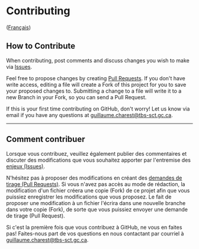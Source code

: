 # Contributing

([Français](#comment-contribuer))

## How to Contribute

When contributing, post comments and discuss changes you wish to make via [Issues](https://github.com/canada-ca/open-source-logiciel-libre/issues).

Feel free to propose changes by creating [Pull Requests](https://github.com/canada-ca/open-source-logiciel-libre/pulls). If you don't have write access, editing a file will create a Fork of this project for you to save your proposed changes to. Submitting a change to a file will write it to a new Branch in your Fork, so you can send a Pull Request.

If this is your first time contributing on GitHub, don't worry! Let us know via email if you have any questions at [guillaume.charest@tbs-sct.gc.ca](mailto:guillaume.charest@tbs-sct.gc.ca,sebastien.lemay@tbs-sct.gc.ca&subject=OSS%20Directive%20LL).

______________________

## Comment contribuer

Lorsque vous contribuez, veuillez également publier des commentaires et discuter des modifications que vous souhaitez apporter par l'entremise des [enjeux (Issues)](https://github.com/canada-ca/open-source-logiciel-libre/issues).

N'hésitez pas à proposer des modifications en créant des [demandes de tirage (Pull Requests)](https://github.com/canada-ca/open-source-logiciel-libre/pulls). Si vous n'avez pas accès au mode de rédaction, la modification d'un fichier créera une copie (Fork) de ce projet afin que vous puissiez enregistrer les modifications que vous proposez. Le fait de proposer une modification à un fichier l'écrira dans une nouvelle branche dans votre copie (Fork), de sorte que vous puissiez envoyer une demande de tirage (Pull Request).

Si c'est la première fois que vous contribuez à GitHub, ne vous en faites pas! Faites-nous part de vos questions en nous contactant par courriel à [guillaume.charest@tbs-sct.gc.ca](mailto:guillaume.charest@tbs-sct.gc.ca,sebastien.lemay@tbs-sct.gc.ca&subject=OSS%20Directive%20LL).
